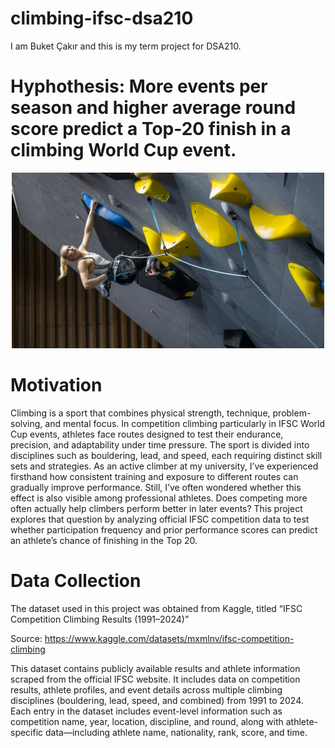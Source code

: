 # climbing-ifsc-dsa210
I am Buket Çakır and this is my term project for DSA210.

# Hyphothesis: More events per season and higher average round score predict a Top-20 finish in a climbing World Cup event.
<p align="center">
  <img src="docs/assets/climbing_photo.jpg" alt="Climbing Competition Image" width="500">
</p>

# Motivation
Climbing is a sport that combines physical strength, technique, problem-solving, and mental focus. In competition climbing particularly in IFSC World Cup events, athletes face routes designed to test their endurance, precision, and adaptability under time pressure. The sport is divided into disciplines such as bouldering, lead, and speed, each requiring distinct skill sets and strategies. As an active climber at my university, I’ve experienced firsthand how consistent training and exposure to different routes can gradually improve performance. Still, I’ve often wondered whether this effect is also visible among professional athletes. Does competing more often actually help climbers perform better in later events? This project explores that question by analyzing official IFSC competition data to test whether participation frequency and prior performance scores can predict an athlete’s chance of finishing in the Top 20.

# Data Collection
The dataset used in this project was obtained from Kaggle, titled “IFSC Competition Climbing Results (1991–2024)” 

Source: https://www.kaggle.com/datasets/mxmlnv/ifsc-competition-climbing

This dataset contains publicly available results and athlete information scraped from the official IFSC website. It includes data on competition results, athlete profiles, and event details across multiple climbing disciplines (bouldering, lead, speed, and combined) from 1991 to 2024. Each entry in the dataset includes event-level information such as competition name, year, location, discipline, and round, along with athlete-specific data—including athlete name, nationality, rank, score, and time. 
